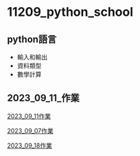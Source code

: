 # 11209_python_school
## python語言
- 輸入和輸出
- 資料類型
- 數學計算

## 2023_09_11_作業

[2023_09_11作業](./2023_09_11作業/)

[2023_09_07作業](https://github.com/isabel112233/20230907lesson1)

[2023_09_18作業](https://github.com/isabel112233/11209_python_school/blob/main/lesson6_2.ipynb)
